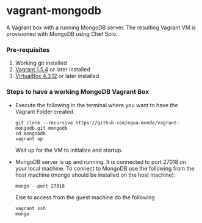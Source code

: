 vagrant-mongodb
================

A Vagrant box with a running MongoDB server. The resulting Vagrant VM is provisioned with MongoDB using Chef Solo.

### Pre-requisites

1. Working git installed
2. [Vagrant 1.5.4](http://www.vagrantup.com/downloads.html) or later installed
3. [VirtualBox 4.3.12](https://www.virtualbox.org/wiki/Downloads) or later installed

### Steps to have a working MongoDB Vagrant Box

* Execute the following in the terminal where you want to have the Vagrant Folder created.

   ```
   git clone --recursive https://github.com/equa-monde/vagrant-mongodb.git mongodb
   cd mongobdb
   vagrant up
   ```

   Wait up for the VM to initialize and startup.

* MongoDB server is up and running. It is connected to port 27018 on your local machine. To connect to MongoDB use the following from the host machine (mongo should be installed on the host machine):

   ```
   mongo --port 27018
   ```

   Else to access from the guest machine do the following

   ```
   vagrant ssh
   mongo 
   ```